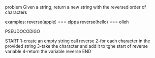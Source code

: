 problem
Given a string, return a new string with the reversed order of characters

examples:
reverse(apple) === elppa
reverse(hello) === olleh


PSEUDOCODIGO

START
1-create an empty string call reverse
2-for each character in the provided string 
3-take the character and add it to tghe start of reverse variable
4-return the variable reverse
END


